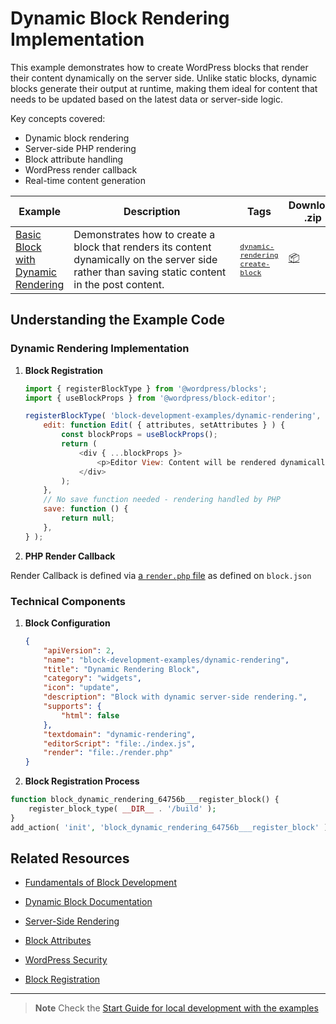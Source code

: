 # Dynamic Block Rendering Implementation

This example demonstrates how to create WordPress blocks that render their content dynamically on the server side. Unlike static blocks, dynamic blocks generate their output at runtime, making them ideal for content that needs to be updated based on the latest data or server-side logic.

Key concepts covered:

-   Dynamic block rendering
-   Server-side PHP rendering
-   Block attribute handling
-   WordPress render callback
-   Real-time content generation

<!-- Please, do not remove these @TABLE EXAMPLES BEGIN and @TABLE EXAMPLES END comments or modify the table inside. This table is automatically generated from the data at _data/examples.json and _data/tags.json -->
<!-- @TABLE EXAMPLES BEGIN -->

| Example                                                                                                                                         | <span style="display: inline-block; width:250px">Description</span>                                                                               | Tags                                                                                                                                                                                                                                                                        | Download .zip                                                                                                                                                                                                                    | Live Demo                                                                                                                                                                                                                                                                                                                                                  |
| ----------------------------------------------------------------------------------------------------------------------------------------------- | ------------------------------------------------------------------------------------------------------------------------------------------------- | --------------------------------------------------------------------------------------------------------------------------------------------------------------------------------------------------------------------------------------------------------------------------- | -------------------------------------------------------------------------------------------------------------------------------------------------------------------------------------------------------------------------------- | ---------------------------------------------------------------------------------------------------------------------------------------------------------------------------------------------------------------------------------------------------------------------------------------------------------------------------------------------------------- |
| [Basic Block with Dynamic Rendering](https://github.com/juanma-wp/block-development-examples/tree/trunk/plugins/block-dynamic-rendering-64756b) | Demonstrates how to create a block that renders its content dynamically on the server side rather than saving static content in the post content. | <small><code><a href="https://juanma-wp.github.io/block-development-examples/?tags=dynamic-rendering">dynamic-rendering</a></code></small> <small><code><a href="https://juanma-wp.github.io/block-development-examples/?tags=create-block">create-block</a></code></small> | [📦](https://github.com/juanma-wp/block-development-examples/releases/download/latest/block-dynamic-rendering-64756b.zip 'Install the plugin on any WordPress site using this zip and activate it to see the example in action') | [![](https://raw.githubusercontent.com/juanma-wp/block-development-examples/trunk/_assets/icon-wp.svg)](https://playground.wordpress.net/?blueprint-url=https://raw.githubusercontent.com/juanma-wp/block-development-examples/trunk/plugins/block-dynamic-rendering-64756b/_playground/blueprint.json 'Click here to access a live demo of this example') |

<!-- @TABLE EXAMPLES END -->

## Understanding the Example Code

### Dynamic Rendering Implementation

1. **Block Registration**

    ```javascript
    import { registerBlockType } from '@wordpress/blocks';
    import { useBlockProps } from '@wordpress/block-editor';

    registerBlockType( 'block-development-examples/dynamic-rendering', {
    	edit: function Edit( { attributes, setAttributes } ) {
    		const blockProps = useBlockProps();
    		return (
    			<div { ...blockProps }>
    				<p>Editor View: Content will be rendered dynamically</p>
    			</div>
    		);
    	},
    	// No save function needed - rendering handled by PHP
    	save: function () {
    		return null;
    	},
    } );
    ```

2. **PHP Render Callback**

Render Callback is defined via [a `render.php` file](https://make.wordpress.org/core/2022/10/12/block-api-changes-in-wordpress-6-1/) as defined on `block.json`

### Technical Components

1. **Block Configuration**

    ```json
    {
    	"apiVersion": 2,
    	"name": "block-development-examples/dynamic-rendering",
    	"title": "Dynamic Rendering Block",
    	"category": "widgets",
    	"icon": "update",
    	"description": "Block with dynamic server-side rendering.",
    	"supports": {
    		"html": false
    	},
    	"textdomain": "dynamic-rendering",
    	"editorScript": "file:./index.js",
    	"render": "file:./render.php"
    }
    ```

2. **Block Registration Process**

```php
function block_dynamic_rendering_64756b___register_block() {
	register_block_type( __DIR__ . '/build' );
}
add_action( 'init', 'block_dynamic_rendering_64756b___register_block' );
```

## Related Resources

-   [Fundamentals of Block Development](https://developer.wordpress.org/block-editor/getting-started/fundamentals/)

-   [Dynamic Block Documentation](https://developer.wordpress.org/block-editor/how-to-guides/block-tutorial/creating-dynamic-blocks/)
-   [Server-Side Rendering](https://developer.wordpress.org/block-editor/how-to-guides/block-tutorial/block-attributes-and-server-side-rendering/)
-   [Block Attributes](https://developer.wordpress.org/block-editor/reference-guides/block-api/block-attributes/)
-   [WordPress Security](https://developer.wordpress.org/plugins/security/)
-   [Block Registration](https://developer.wordpress.org/block-editor/reference-guides/block-api/block-registration/)

---

> **Note**
> Check the [Start Guide for local development with the examples](https://github.com/juanma-wp/block-development-examples/wiki/Examples#start-guide-for-local-development-with-the-examples)
